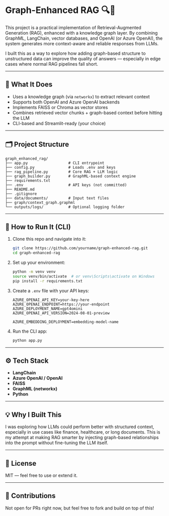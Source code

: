 # Graph-Enhanced RAG 🔍🧠

This project is a practical implementation of Retrieval-Augmented Generation (RAG), enhanced with a knowledge graph layer. By combining GraphML, LangChain, vector databases, and OpenAI (or Azure OpenAI), the system generates more context-aware and reliable responses from LLMs.

I built this as a way to explore how adding graph-based structure to unstructured data can improve the quality of answers — especially in edge cases where normal RAG pipelines fall short.

---

## 🔧 What It Does

- Uses a knowledge graph (via `networkx`) to extract relevant context
- Supports both OpenAI and Azure OpenAI backends
- Implements FAISS or Chroma as vector stores
- Combines retrieved vector chunks + graph-based context before hitting the LLM
- CLI-based and Streamlit-ready (your choice)

---

## 🗂 Project Structure

```
graph_enhanced_rag/
├── app.py                  # CLI entrypoint
├── config.py               # Loads .env and keys
├── rag_pipeline.py         # Core RAG + LLM logic
├── graph_builder.py        # GraphML-based context engine
├── requirements.txt
├── .env                    # API keys (not committed)
├── README.md
├── .gitignore
├── data/documents/         # Input text files
├── graph/context_graph.graphml
└── outputs/logs/           # Optional logging folder
```

---

## 🚀 How to Run It (CLI)

1. Clone this repo and navigate into it:

   ```bash
   git clone https://github.com/yourname/graph-enhanced-rag.git
   cd graph-enhanced-rag
   ```

2. Set up your environment:

   ```bash
   python -m venv venv
   source venv/bin/activate  # or venv\Scripts\activate on Windows
   pip install -r requirements.txt
   ```

3. Create a `.env` file with your API keys:

   ```
   AZURE_OPENAI_API_KEY=your-key-here
   AZURE_OPENAI_ENDPOINT=https://your-endpoint
   AZURE_DEPLOYMENT_NAME=gpt4omini
   AZURE_OPENAI_API_VERSION=2024-08-01-preview

   AZURE_EMBEDDING_DEPLOYMENT=embedding-model-name
   ```

4. Run the CLI app:

   ```bash
   python app.py
   ```

---

## ⚙️ Tech Stack

- **LangChain**
- **Azure OpenAI / OpenAI**
- **FAISS**
- **GraphML (networkx)**
- **Python**

---

## 💡 Why I Built This

I was exploring how LLMs could perform better with structured context, especially in use cases like finance, healthcare, or long documents. This is my attempt at making RAG smarter by injecting graph-based relationships into the prompt without fine-tuning the LLM itself.

---

## 📄 License

MIT — feel free to use or extend it.

---

## 🙌 Contributions

Not open for PRs right now, but feel free to fork and build on top of this!
